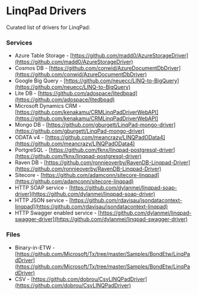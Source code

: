 # LinqPad Drivers

Curated list of drivers for LinqPad:

### Services

- Azure Table Storage - [https://github.com/madd0/AzureStorageDriver](https://github.com/madd0/AzureStorageDriver)
- Cosmos DB - [https://github.com/conwid/AzureDocumentDbDriver](https://github.com/conwid/AzureDocumentDbDriver)
- Google Big Query - [https://github.com/neuecc/LINQ-to-BigQuery](https://github.com/neuecc/LINQ-to-BigQuery)
- Lite DB - [https://github.com/adospace/litedbpad](https://github.com/adospace/litedbpad)
- Microsoft Dynamics CRM - [https://github.com/kenakamu/CRMLinqPadDriverWebAPI](https://github.com/kenakamu/CRMLinqPadDriverWebAPI)
- Mongo DB - [https://github.com/gburgett/LinqPad-mongo-driver](https://github.com/gburgett/LinqPad-mongo-driver)
- ODATA v4 - [https://github.com/meancrazy/LINQPadOData4](https://github.com/meancrazy/LINQPadOData4)
- PortgreSQL - [https://github.com/fknx/linqpad-postgresql-driver](https://github.com/fknx/linqpad-postgresql-driver)
- Raven DB - [https://github.com/ronnieoverby/RavenDB-Linqpad-Driver](https://github.com/ronnieoverby/RavenDB-Linqpad-Driver)
- Sitecore - [https://github.com/adamconn/sitecore-linqpad](https://github.com/adamconn/sitecore-linqpad)
- HTTP SOAP service - [https://github.com/dylanmei/linqpad-soap-driver](https://github.com/dylanmei/linqpad-soap-driver)
- HTTP JSON service - [https://github.com/rdavisau/jsondatacontext-linqpad](https://github.com/rdavisau/jsondatacontext-linqpad)
- HTTP Swagger enabled service - [https://github.com/dylanmei/linqpad-swagger-driver](https://github.com/dylanmei/linqpad-swagger-driver)

### Files

- Binary-in-ETW - [https://github.com/Microsoft/Tx/tree/master/Samples/BondEtw/LinqPadDriver](https://github.com/Microsoft/Tx/tree/master/Samples/BondEtw/LinqPadDriver)
- CSV - [https://github.com/dobrou/CsvLINQPadDriver](https://github.com/dobrou/CsvLINQPadDriver)
